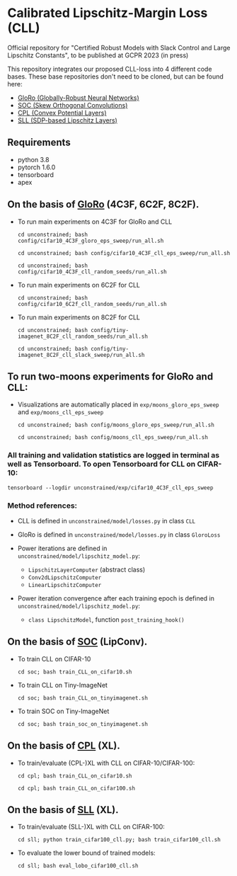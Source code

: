 # Calibrated Lipschitz-Margin Loss (CLL)
Official repository for "Certified Robust Models with Slack Control and Large Lipschitz Constants", to be published at GCPR 2023 (in press)

This repository integrates our proposed CLL-loss into 4 different code bases. These base repositories don't need to be cloned, but can be found here:
- [GloRo (Globally-Robust Neural Networks)](https://github.com/klasleino/gloro/tree/master)
- [SOC (Skew Orthogonal Convolutions)](https://github.com/singlasahil14/SOC/tree/main)
- [CPL (Convex Potential Layers)](https://github.com/MILES-PSL/Convex-Potential-Layer/tree/main)
- [SLL (SDP-based Lipschitz Layers)](https://github.com/araujoalexandre/Lipschitz-SLL-Networks/tree/main)


## Requirements
- python 3.8
- pytorch 1.6.0
- tensorboard
- apex


## On the basis of [GloRo](https://github.com/klasleino/gloro/tree/master) (4C3F, 6C2F, 8C2F).

- To run main experiments on 4C3F for GloRo and CLL
  
  `cd unconstrained; bash config/cifar10_4C3F_gloro_eps_sweep/run_all.sh`
 
  `cd unconstrained; bash config/cifar10_4C3F_cll_eps_sweep/run_all.sh`
 
  `cd unconstrained; bash config/cifar10_4C3F_cll_random_seeds/run_all.sh`

- To run main experiments on 6C2F for CLL
  
  `cd unconstrained; bash config/cifar10_6C2f_cll_random_seeds/run_all.sh`

- To run main experiments on 8C2F for CLL
  
  `cd unconstrained; bash config/tiny-imagenet_8C2F_cll_random_seeds/run_all.sh`
  
  `cd unconstrained; bash config/tiny-imagenet_8C2F_cll_slack_sweep/run_all.sh`

## To run two-moons experiments for GloRo and CLL:
- Visualizations are automatically placed in `exp/moons_gloro_eps_sweep` and `exp/moons_cll_eps_sweep`

  `cd unconstrained; bash config/moons_gloro_eps_sweep/run_all.sh`

  `cd unconstrained; bash config/moons_cll_eps_sweep/run_all.sh`

### All training and validation statistics are logged in terminal as well as Tensorboard. To open Tensorboard for CLL on CIFAR-10:
`tensorboard --logdir unconstrained/exp/cifar10_4C3F_cll_eps_sweep`

### Method references:
- CLL is defined in `unconstrained/model/losses.py` in class `CLL`
- GloRo is defined in `unconstrained/model/losses.py` in class `GloroLoss`

- Power iterations are defined in `unconstrained/model/lipschitz_model.py`:
  - `LipschitzLayerComputer` (abstract class)
  - `Conv2dLipschitzComputer`
  - `LinearLipschitzComputer`

- Power iteration convergence after each training epoch is defined in `unconstrained/model/lipschitz_model.py`:
  - `class LipschitzModel`, function `post_training_hook()`

## On the basis of [SOC](https://github.com/singlasahil14/SOC/tree/main) (LipConv).

- To train CLL on CIFAR-10

  `cd soc; bash train_CLL_on_cifar10.sh`

- To train CLL on Tiny-ImageNet

  `cd soc; bash train_CLL_on_tinyimagenet.sh`

- To train SOC on Tiny-ImageNet

  `cd soc; bash train_soc_on_tinyimagenet.sh`


## On the basis of [CPL](https://github.com/MILES-PSL/Convex-Potential-Layer/tree/main) (XL).

- To train/evaluate (CPL-)XL with CLL on CIFAR-10/CIFAR-100:

  `cd cpl; bash train_CLL_on_cifar10.sh`

  `cd cpl; bash train_CLL_on_cifar100.sh`


## On the basis of [SLL](https://github.com/araujoalexandre/Lipschitz-SLL-Networks/tree/main) (XL).

- To train/evaluate (SLL-)XL with CLL on CIFAR-100:

  `cd sll; python train_cifar100_cll.py; bash train_cifar100_cll.sh`

- To evaluate the lower bound of trained models:

  `cd sll; bash eval_lobo_cifar100_cll.sh`
